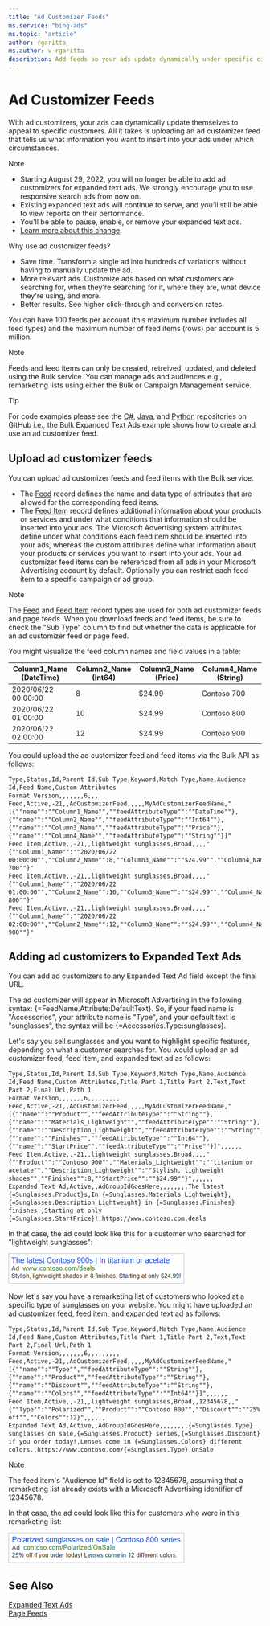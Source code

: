 ```yaml
---
title: "Ad Customizer Feeds"
ms.service: "bing-ads"
ms.topic: "article"
author: rgaritta
ms.author: v-rgaritta
description: Add feeds so your ads update dynamically under specific circumstances. 
---
```

# Ad Customizer Feeds
With ad customizers, your ads can dynamically update themselves to appeal to specific customers. All it takes is uploading an ad customizer feed that tells us what information you want to insert into your ads under which circumstances.

> [!NOTE]
>
> * Starting August 29, 2022, you will no longer be able to add ad customizers for expanded text ads. We strongly encourage you to use responsive search ads from now on. 
> * Existing expanded text ads will continue to serve, and you’ll still be able to view reports on their performance.  
> * You'll be able to pause, enable, or remove your expanded text ads.
> * [Learn more about this change](https://about.ads.microsoft.com/blog/post/april-2022/deadline-for-migration-to-responsive-search-ads-extended-to-august-29-2022).


Why use ad customizer feeds?
- Save time. Transform a single ad into hundreds of variations without having to manually update the ad.  
- More relevant ads. Customize ads based on what customers are searching for, when they're searching for it, where they are, what device they're using, and more.  
- Better results. See higher click-through and conversion rates.  

You can have 100 feeds per account (this maximum number includes all feed types) and the maximum number of feed items (rows) per account is 5 million.  

> [!NOTE]
> Feeds and feed items can only be created, retreived, updated, and deleted using the Bulk service. You can manage ads and audiences e.g., remarketing lists using either the Bulk or Campaign Management service. 

> [!TIP]
> For code examples please see the [C#](https://github.com/BingAds/BingAds-dotNet-SDK/blob/main/examples/BingAdsExamples/BingAdsExamplesLibrary/v13/BulkExpandedTextAds.cs), [Java](https://github.com/BingAds/BingAds-Java-SDK/blob/main/examples/BingAdsDesktopApp/src/main/java/com/microsoft/bingads/examples/v13/BulkExpandedTextAds.java), and [Python](https://github.com/BingAds/BingAds-Python-SDK/blob/main/examples/v13/bulk_expanded_text_ads.py) repositories on GitHub i.e., the Bulk Expanded Text Ads example shows how to create and use an ad customizer feed. 

## <a name="upload-adcustomizerfeed"></a>Upload ad customizer feeds

You can upload ad customizer feeds and feed items with the Bulk service. 
- The [Feed](../bulk-service/feed.md) record defines the name and data type of attributes that are allowed for the corresponding feed items. 
- The [Feed Item](../bulk-service/feed-item.md) record defines additional information about your products or services and under what conditions that information should be inserted into your ads. The Microsoft Advertising system attributes define under what conditions each feed item should be inserted into your ads, whereas the custom attributes define what information about your products or services you want to insert into your ads. Your ad customizer feed items can be referenced from all ads in your Microsoft Advertising account by default. Optionally you can restrict each feed item to a specific campaign or ad group.  

> [!NOTE]
> The [Feed](../bulk-service/feed.md) and [Feed Item](../bulk-service/feed-item.md) record types are used for both ad customizer feeds and page feeds. When you download feeds and feed items, be sure to check the "Sub Type" column to find out whether the data is applicable for an ad customizer feed or page feed.  

You might visualize the feed column names and field values in a table: 

|Column1_Name (DateTime)|Column2_Name (Int64)|Column3_Name (Price)|Column4_Name (String)|
|-----|-----|-----|-----|
|2020/06/22 00:00:00|8|$24.99|Contoso 700|
|2020/06/22 01:00:00|10|$24.99|Contoso 800|
|2020/06/22 02:00:00|12|$24.99|Contoso 900|

You could upload the ad customizer feed and feed items via the Bulk API as follows:

```csv
Type,Status,Id,Parent Id,Sub Type,Keyword,Match Type,Name,Audience Id,Feed Name,Custom Attributes
Format Version,,,,,,,6,,,
Feed,Active,-21,,AdCustomizerFeed,,,,,MyAdCustomizerFeedName,"[{""name"":""Column1_Name"",""feedAttributeType"":""DateTime""},{""name"":""Column2_Name"",""feedAttributeType"":""Int64""},{""name"":""Column3_Name"",""feedAttributeType"":""Price""},{""name"":""Column4_Name"",""feedAttributeType"":""String""}]"
Feed Item,Active,,-21,,lightweight sunglasses,Broad,,,,"{""Column1_Name"":""2020/06/22 00:00:00"",""Column2_Name"":8,""Column3_Name"":""$24.99"",""Column4_Name"":""Contoso 700""}"
Feed Item,Active,,-21,,lightweight sunglasses,Broad,,,,"{""Column1_Name"":""2020/06/22 01:00:00"",""Column2_Name"":10,""Column3_Name"":""$24.99"",""Column4_Name"":""Contoso 800""}"
Feed Item,Active,,-21,,lightweight sunglasses,Broad,,,,"{""Column1_Name"":""2020/06/22 02:00:00"",""Column2_Name"":12,""Column3_Name"":""$24.99"",""Column4_Name"":""Contoso 900""}"
```

## <a name="expandedtextad-examples"></a>Adding ad customizers to Expanded Text Ads

You can add ad customizers to any Expanded Text Ad field except the final URL.

The ad customizer will appear in Microsoft Advertising in the following syntax: {=FeedName.Attribute:DefaultText}. So, if your feed name is "Accessories", your attribute name is "Type", and your default text is "sunglasses", the syntax will be {=Accessories.Type:sunglasses}.

Let's say you sell sunglasses and you want to highlight specific features, depending on what a customer searches for. You would upload an ad customizer feed, feed item, and expanded text ad as follows:

```csv
Type,Status,Id,Parent Id,Sub Type,Keyword,Match Type,Name,Audience Id,Feed Name,Custom Attributes,Title Part 1,Title Part 2,Text,Text Part 2,Final Url,Path 1
Format Version,,,,,,,6,,,,,,,,,
Feed,Active,-21,,AdCustomizerFeed,,,,,MyAdCustomizerFeedName,"[{""name"":""Product"",""feedAttributeType"":""String""},{""name"":""Materials_Lightweight"",""feedAttributeType"":""String""},{""name"":""Description_Lightweight"",""feedAttributeType"":""String"",{""name"":""Finishes"",""feedAttributeType"":""Int64""},{""name"":""StartPrice"",""feedAttributeType"":""Price""}]",,,,,,
Feed Item,Active,,-21,,lightweight sunglasses,Broad,,,,"{""Product"":""Contoso 900"",""Materials_Lightweight"":""titanium or acetate"",""Description_Lightweight"":""Stylish, lightweight shades"",""Finishes"":8,""StartPrice"":""$24.99""}",,,,,,
Expanded Text Ad,Active,,AdGroupIdGoesHere,,,,,,,,The latest {=Sunglasses.Product}s,In {=Sunglasses.Materials_Lightweight},{=Sunglasses.Description_Lightweight} in {=Sunglasses.Finishes} finishes.,Starting at only {=Sunglasses.StartPrice}!,https://www.contoso.com,deals
```

In that case, the ad could look like this for a customer who searched for "lightweight sunglasses": 

![Target by keyword](media/ad-customizer-keyword.png "Target by keyword")


Now let's say you have a remarketing list of customers who looked at a specific type of sunglasses on your website. You might have uploaded an ad customizer feed, feed item, and expanded text ad as follows:

```csv
Type,Status,Id,Parent Id,Sub Type,Keyword,Match Type,Name,Audience Id,Feed Name,Custom Attributes,Title Part 1,Title Part 2,Text,Text Part 2,Final Url,Path 1
Format Version,,,,,,,6,,,,,,,,,
Feed,Active,-21,,AdCustomizerFeed,,,,,MyAdCustomizerFeedName,"[{""name"":""Type"",""feedAttributeType"":""String""},{""name"":""Product"",""feedAttributeType"":""String""},{""name"":""Discount"",""feedAttributeType"":""String""},{""name"":""Colors"",""feedAttributeType"":""Int64""}]",,,,,,
Feed Item,Active,,-21,,lightweight sunglasses,Broad,,12345678,,"{""Type"":""Polarized"",""Product"":""Contoso 800"",""Discount"":""25% off"",""Colors"":12}",,,,,,
Expanded Text Ad,Active,,AdGroupIdGoesHere,,,,,,,,{=Sunglasses.Type} sunglasses on sale,{=Sunglasses.Product} series,{=Sunglasses.Discount} if you order today!,Lenses come in {=Sunglasses.Colors} different colors.,https://www.contoso.com/{=Sunglasses.Type},OnSale
```

> [!NOTE]
> The feed item's "Audience Id" field is set to 12345678, assuming that a remarketing list already exists with a Microsoft Advertising identifier of 12345678. 

In that case, the ad could look like this for customers who were in this remarketing list:

![Target by audience](media/ad-customizer-audience.png "Target by audience")


## See Also
[Expanded Text Ads](expanded-text-ads.md)  
[Page Feeds](page-feeds.md)  
